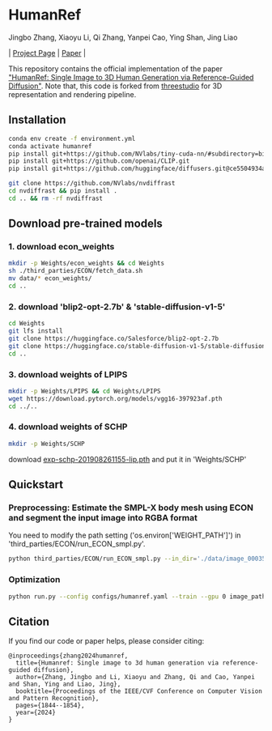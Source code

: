 # HumanRef
Jingbo Zhang, Xiaoyu Li, Qi Zhang, Yanpei Cao, Ying Shan, Jing Liao

| [Project Page](https://eckertzhang.github.io/HumanRef.github.io/) | [Paper](https://arxiv.org/abs/2311.16961) |

This repository contains the official implementation of the paper ["HumanRef: Single Image to 3D Human Generation via Reference-Guided Diffusion"](https://arxiv.org/abs/2311.16961). Note that, this code is forked from [threestudio](https://github.com/threestudio-project/threestudio) for 3D representation and rendering pipeline. 

## Installation
```sh
conda env create -f environment.yml
conda activate humanref
pip install git+https://github.com/NVlabs/tiny-cuda-nn/#subdirectory=bindings/torch
pip install git+https://github.com/openai/CLIP.git
pip install git+https://github.com/huggingface/diffusers.git@ce5504934ac484fca39a1a5434ecfae09eabdf41

git clone https://github.com/NVlabs/nvdiffrast
cd nvdiffrast && pip install .
cd .. && rm -rf nvdiffrast
```

## Download pre-trained models

### 1. download econ_weights
```sh
mkdir -p Weights/econ_weights && cd Weights
sh ./third_parties/ECON/fetch_data.sh
mv data/* econ_weights/
cd ..
```

### 2. download 'blip2-opt-2.7b' & 'stable-diffusion-v1-5'
```sh
cd Weights
git lfs install
git clone https://huggingface.co/Salesforce/blip2-opt-2.7b
git clone https://huggingface.co/stable-diffusion-v1-5/stable-diffusion-v1-5
cd ..
```

### 3. download weights of LPIPS
```sh
mkdir -p Weights/LPIPS && cd Weights/LPIPS
wget https://download.pytorch.org/models/vgg16-397923af.pth
cd ../..
```

### 4. download weights of SCHP
```sh
mkdir -p Weights/SCHP
```
download [exp-schp-201908261155-lip.pth](https://drive.google.com/file/d/1k4dllHpu0bdx38J7H28rVVLpU-kOHmnH/view?usp=sharing) and put it in 'Weights/SCHP'


## Quickstart
### Preprocessing: Estimate the SMPL-X body mesh using ECON and segment the input image into RGBA format

You need to modify the path setting ('os.environ['WEIGHT_PATH']') in 'third_parties/ECON/run_ECON_smpl.py'.

```sh
python third_parties/ECON/run_ECON_smpl.py --in_dir='./data/image_000355.jpg' --out_dir='./data/Results_ECON'
```

### Optimization

```sh
python run.py --config configs/humanref.yaml --train --gpu 0 image_path='./data/Results_ECON/image_000355/econ/imgs_crop/image_000355_0_rgba.png'
```

## Citation
If you find our code or paper helps, please consider citing:
```
@inproceedings{zhang2024humanref,
  title={Humanref: Single image to 3d human generation via reference-guided diffusion},
  author={Zhang, Jingbo and Li, Xiaoyu and Zhang, Qi and Cao, Yanpei and Shan, Ying and Liao, Jing},
  booktitle={Proceedings of the IEEE/CVF Conference on Computer Vision and Pattern Recognition},
  pages={1844--1854},
  year={2024}
}
```
